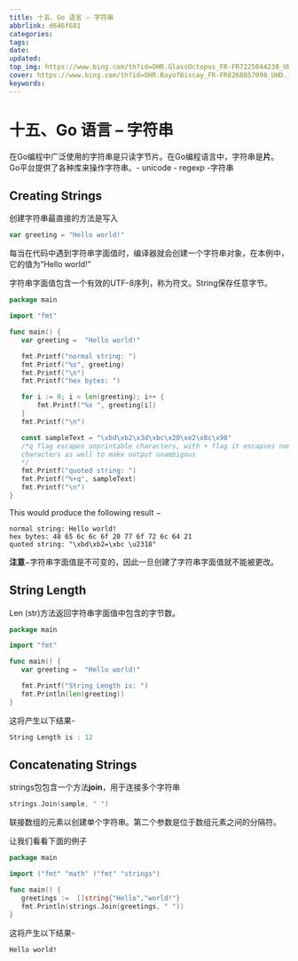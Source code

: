 ```yaml
---
title: 十五、Go 语言 – 字符串
abbrlink: d646f681
categories: 
tags: 
date: 
updated: 
top_img: https://www.bing.com/th?id=OHR.GlassOctopus_FR-FR7225044238_UHD.jpg
cover: https://www.bing.com/th?id=OHR.BayofBiscay_FR-FR8268857098_UHD.jpg
keywords: 
---
```

# 十五、Go 语言 – 字符串

在Go编程中广泛使用的字符串是只读字节片。在Go编程语言中，字符串是**片**。Go平台提供了各种库来操作字符串。- unicode - regexp -字符串

## Creating Strings

创建字符串最直接的方法是写入

```GO
var greeting = "Hello world!"
```

每当在代码中遇到字符串字面值时，编译器就会创建一个字符串对象，在本例中，它的值为“Hello world!”

字符串字面值包含一个有效的UTF-8序列，称为符文。String保存任意字节。

```GO
package main

import "fmt"

func main() {
   var greeting =  "Hello world!"

   fmt.Printf("normal string: ")
   fmt.Printf("%s", greeting)
   fmt.Printf("\n")
   fmt.Printf("hex bytes: ")

   for i := 0; i < len(greeting); i++ {
       fmt.Printf("%x ", greeting[i])
   }
   fmt.Printf("\n")

   const sampleText = "\xbd\xb2\x3d\xbc\x20\xe2\x8c\x98" 
   /*q flag escapes unprintable characters, with + flag it escapses non-ascii 
   characters as well to make output unambigous  
   */
   fmt.Printf("quoted string: ")
   fmt.Printf("%+q", sampleText)
   fmt.Printf("\n")  
}
```

This would produce the following result −

```
normal string: Hello world!
hex bytes: 48 65 6c 6c 6f 20 77 6f 72 6c 64 21 
quoted string: "\xbd\xb2=\xbc \u2318"
```

**注意**−字符串字面值是不可变的，因此一旦创建了字符串字面值就不能被更改。

## String Length

Len (str)方法返回字符串字面值中包含的字节数。

```GO
package main

import "fmt"

func main() {
   var greeting =  "Hello world!"

   fmt.Printf("String Length is: ")
   fmt.Println(len(greeting))  
}
```

这将产生以下结果-

```GO
String Length is : 12
```

## Concatenating Strings

strings包包含一个方法**join**，用于连接多个字符串

```GO
strings.Join(sample, " ")
```

联接数组的元素以创建单个字符串。第二个参数是位于数组元素之间的分隔符。

让我们看看下面的例子

```GO
package main

import ("fmt" "math" )"fmt" "strings")

func main() {
   greetings :=  []string{"Hello","world!"}   
   fmt.Println(strings.Join(greetings, " "))
}
```

这将产生以下结果-

```
Hello world!
```